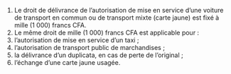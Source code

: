 1) Le droit de délivrance de l’autorisation de mise en service d’une voiture de transport en commun ou de transport mixte (carte jaune) est fixé à mille (1 000) francs CFA.
2) Le même droit de mille (1 000) francs CFA est applicable pour :
1) l’autorisation de mise en service d’un taxi ;
1) l’autorisation de transport public de marchandises ;
1) la délivrance d’un duplicata, en cas de perte de l’original ;
1) l’échange d’une carte jaune usagée.